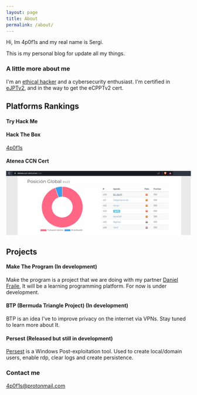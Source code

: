 ```yaml
---
layout: page
title: About
permalink: /about/
---
```


Hi, Im 4p0f1s and my real name is Sergi.

This is my personal blog for update all my things.

### A little more about me

I'm an [ethical hacker] and a cybersecurity enthusiast.
I'm certified in [eJPTv2], and in the way to get the eCPPTv2 cert.

## Platforms Rankings

#### Try Hack Me

<script src="https://tryhackme.com/badge/1482639"></script>

#### Hack The Box

<a href="https://app.hackthebox.com/profile/227361">4p0f1s</a>

#### Atenea CCN Cert

![Atenea rank](images/atenea.PNG)


## Projects

#### Make The Program (In development)

Make the program is a project that we are doing with my partner [Daniel Fraile], It will be a learning programming platform. For now is under development.

#### BTP (Bermuda Triangle Project) (In development)

BTP is an idea I've to improve privacy on the internet via VPNs. Stay tuned to learn more about It.

#### Persest (Released but still in development)

[Persest] is a Windows Post-exploitation tool. Used to create local/domain users, enable rdp, clear logs and create persistence.

### Contact me

[4p0f1s@protonmail.com](mailto:4p0f1s@protonmail.com)

[eJPTv2]:https://my.ine.com/certificate/1237d554-532a-476a-b322-2b1fcd1c7f02
[ethical hacker]:https://eu.badgr.com/public/assertions/sc39w_K2QCOqjSFcl8uvmQ
[Daniel Fraile]:https://www.youtube.com/channel/UCjEd3L5Rs8qfvA92ADvchAw?app=desktop&cbrd=1
[Persest]:https://github.com/4p0f1s/Persest
